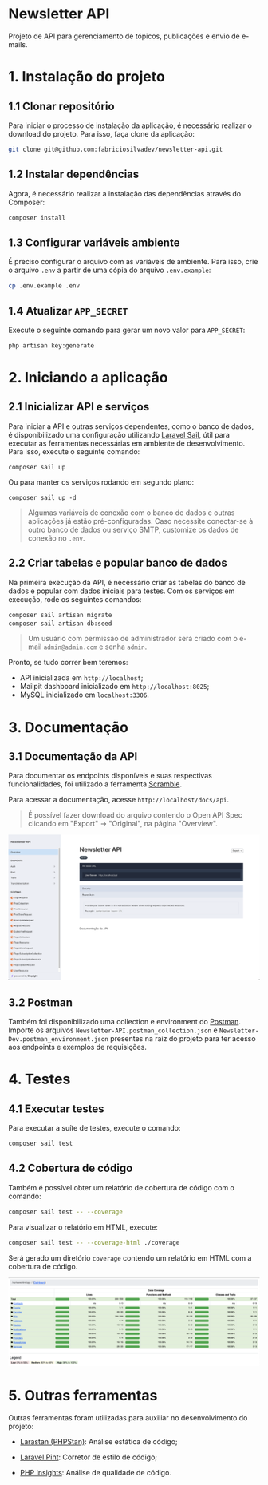 # Newsletter API

Projeto de API para gerenciamento de tópicos, publicações e envio de e-mails.

# 1. Instalação do projeto

## 1.1 Clonar repositório

Para iniciar o processo de instalação da aplicação, é necessário realizar o download do projeto. Para isso, faça clone da aplicação:

```sh
git clone git@github.com:fabriciosilvadev/newsletter-api.git
```

## 1.2 Instalar dependências

Agora, é necessário realizar a instalação das dependências através do Composer:

```sh
composer install
```

## 1.3 Configurar variáveis ambiente

É preciso configurar o arquivo com as variáveis de ambiente. Para isso, crie o arquivo `.env` a partir de uma cópia do arquivo `.env.example`:

```sh
cp .env.example .env
```

## 1.4 Atualizar `APP_SECRET`

Execute o seguinte comando para gerar um novo valor para `APP_SECRET`:

```sh
php artisan key:generate
```

# 2. Iniciando a aplicação

## 2.1 Inicializar API e serviços

Para iniciar a API e outras serviços dependentes, como o banco de dados, é disponibilizado uma configuração utilizando [Laravel Sail](https://laravel.com/docs/11.x/sail), útil para executar as ferramentas necessárias em ambiente de desenvolvimento. Para isso, execute o seguinte comando:

```
composer sail up
```

Ou para manter os serviços rodando em segundo plano:

```
composer sail up -d
```

> Algumas variáveis de conexão com o banco de dados e outras aplicações já estão pré-configuradas. Caso necessite conectar-se à outro banco de dados ou serviço SMTP, customize os dados de conexão no `.env`.

## 2.2 Criar tabelas e popular banco de dados

Na primeira execução da API, é necessário criar as tabelas do banco de dados e popular com dados iniciais para testes. Com os serviços em execução, rode os seguintes comandos:

```sh
composer sail artisan migrate
composer sail artisan db:seed
```

> Um usuário com permissão de administrador será criado com o e-mail `admin@admin.com` e senha `admin`.

Pronto, se tudo correr bem teremos:

-   API inicializada em `http://localhost`;
-   Mailpit dashboard inicializado em `http://localhost:8025`;
-   MySQL inicializado em `localhost:3306`.

# 3. Documentação

## 3.1 Documentação da API

Para documentar os endpoints disponíveis e suas respectivas funcionalidades, foi utilizado a ferramenta [Scramble](https://scramble.dedoc.co/).

Para acessar a documentação, acesse `http://localhost/docs/api`.

> É possível fazer download do arquivo contendo o Open API Spec clicando em "Export" -> "Original", na página "Overview".

<img src="./.github/docs.png" style="max-width:100%" />

## 3.2 Postman

Também foi disponibilizado uma collection e environment do [Postman](https://www.postman.com/). Importe os arquivos `Newsletter-API.postman_collection.json` e `Newsletter-Dev.postman_environment.json` presentes na raiz do projeto para ter acesso aos endpoints e exemplos de requisições.

# 4. Testes

## 4.1 Executar testes

Para executar a suíte de testes, execute o comando:

```sh
composer sail test
```

## 4.2 Cobertura de código

Também é possível obter um relatório de cobertura de código com o comando:

```sh
composer sail test -- --coverage
```

Para visualizar o relatório em HTML, execute:

```sh
composer sail test -- --coverage-html ./coverage
```

Será gerado um diretório `coverage` contendo um relatório em HTML com a cobertura de código.

<img src="./.github/coverage.png" style="max-width:100%" />

# 5. Outras ferramentas

Outras ferramentas foram utilizadas para auxiliar no desenvolvimento do projeto:

-   [Larastan (PHPStan)](https://github.com/larastan/larastan): Análise estática de código;

-   [Laravel Pint](https://laravel.com/docs/11.x/pint): Corretor de estilo de código;

-   [PHP Insights](https://phpinsights.com/): Análise de qualidade de código.
